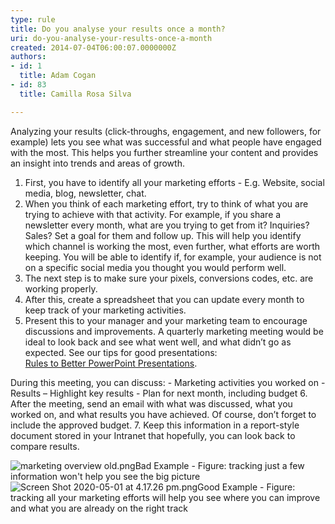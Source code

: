 ```yaml
---
type: rule
title: Do you analyse your results once a month?
uri: do-you-analyse-your-results-once-a-month
created: 2014-07-04T06:00:07.0000000Z
authors:
- id: 1
  title: Adam Cogan
- id: 83
  title: Camilla Rosa Silva

---
```


 
​​​Analyzing your results (click-throughs, engagement, and new followers, for example) lets you see what was successful and what people have engaged with the most. This helps you further streamline your content and provides an insight into trends and areas of growth.
 
1. First, you have to identify all your marketing efforts - E.g. Website, social media, blog, newsletter, chat.
2. When you think of each marketing effort, try to think of what you are trying to achieve with that activity. For example, if you share a newsletter every month, what are you trying to get from it? Inquiries? Sales? Set a goal for them and follow up. This will help you identify which channel is working the most, even further, what efforts are worth keeping. You will be able to identify if, for example, your audience is not on a specific social media you thought you would perform well.
3. The next step is to make sure your pixels, conversions codes, etc. are working properly.
4. After this, create a spreadsheet that you can update every month to keep track of your marketing activities.
5. Present this to your manager and your marketing team to encourage discussions and improvements. A quarterly marketing meeting would be ideal to look back and see what went well, and what didn’t go as expected. See our tips for good presentations: <br>      [Rules to Better PowerPoint Presentations](/_layouts/15/FIXUPREDIRECT.ASPX?WebId=3dfc0e07-e23a-4cbb-aac2-e778b71166a2&amp;TermSetId=07da3ddf-0924-4cd2-a6d4-a4809ae20160&amp;TermId=133b7e51-2be3-429f-9d08-90d5638df181).

During this meeting, you can discuss:    - Marketing activities you worked on
    - Results – Highlight key results
    - Plan for next month, including budget
6. After the meeting, send an email with what was discussed, what you worked on, and what results you have achieved. Of course, don’t forget to include the approved budget.
7. Keep this information in a report-style document stored in your Intranet that hopefully, you can look back to compare results.

![marketing overview old.png](/SiteAssets/do-you-analyse-your-results-once-a-month/marketing%20overview%20old.png)Bad Example - Figure: tracking just a few information won't help you see the big picture![Screen Shot 2020-05-01 at 4.17.26 pm.png](/SiteAssets/do-you-analyse-your-results-once-a-month/Screen%20Shot%202020-05-01%20at%204.17.26%20pm.png)Good Example - Figure: tracking all your marketing efforts will help you see where you can improve and what you are already on the right track​​

